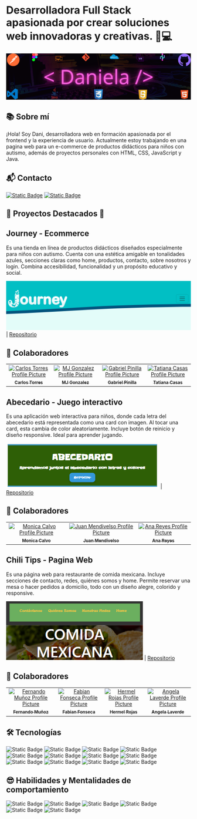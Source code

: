 # Desarrolladora Full Stack apasionada por crear soluciones web innovadoras y creativas. 👩💻
![Frontend](assets/BannerFrontend.png)

## 📚 Sobre mí
¡Hola! Soy Dani, desarrolladora web en formación apasionada por el frontend y la experiencia de usuario. Actualmente estoy trabajando en una pagina web para un e-commerce de productos didácticos para niños con autismo, además de proyectos personales con HTML, CSS, JavaScript y Java.

## 📬 Contacto

[![Static Badge](https://img.shields.io/badge/LinkedIn-b277ec?style=plastic&link=https%3A%2F%2Fwww.linkedin.com%2Fin%2Fdeveloper-daniela-santacruz-frontend%2F)](https://www.linkedin.com/in/developer-daniela-santacruz-frontend/) [![Static Badge](https://img.shields.io/badge/Whatsapp-56d66c?style=plastic&link=https%3A%2F%2Fwa.me%2F573163318698%3Ftext%3DSoy_Daniela_Desarrolladora_Web_Full_Stack)](https://wa.me/573163318698?text=Soy_Daniela_Desarrolladora_Web_Full_Stack) 


## 🌟 Proyectos Destacados 🌟

## **Journey - Ecommerce**

Es una tienda en línea de productos didácticos diseñados especialmente para niños con autismo. Cuenta con una estética amigable en tonalidades azules, secciones claras como home, productos, contacto, sobre nosotros y login. Combina accesibilidad, funcionalidad y un propósito educativo y social.

![Journey](/assets/BannerJourney.PNG) | [Repositorio](https://github.com/httpsmarioooo/ProyectoEcomerce-RR-PA2)
## 🤝 Colaboradores
<table>
<tr>

<td align="center">
<a href="https://github.com/httpsmarioooo">
<img src="https://avatars.githubusercontent.com/u/111519152?v=4" width="100px;" alt="Carlos Torres Profile Picture"/><br>
<sub>
<b>Carlos Torres</b>
</sub>
</a>
</td>

<td align="center">
<a href="https://github.com/CodingtheMJ">
<img src="https://avatars.githubusercontent.com/u/204398237?v=4" width="100px;" alt="MJ Gonzalez Profile Picture"/><br>
<sub>
<b>MJ Gonzalez</b>
</sub>
</a>
</td>

<td align="center">
<a href="https://github.com/gabriel-pinilla-c">
<img src="https://avatars.githubusercontent.com/u/165109912?v=4" width="100px;" alt="Gabriel Pinilla Profile Picture"/><br>
<sub>
<b>Gabriel Pinilla</b>
</sub>
</a>
</td>

<td align="center">
<a href="https://github.com/Tatiana-Casas">
<img src="https://avatars.githubusercontent.com/u/204398160?v=4" width="100px;" alt="Tatiana Casas Profile Picture"/><br>
<sub>
<b>Tatiana Casas</b>
</sub>
</a>
</td>

</tr>
</table>

## **Abecedario - Juego interactivo**

Es una aplicación web interactiva para niños, donde cada letra del abecedario está representada como una card con imagen. Al tocar una card, esta cambia de color aleatoriamente. Incluye botón de reinicio y diseño responsive. Ideal para aprender jugando.

![Abecedario](/assets/BannerAbecedario.PNG) | [Repositorio](https://github.com/DanielleSaint/LaboratorioGrupalHTML-CSS-JS)
## 🤝 Colaboradores
<table>
<tr>

<td align="center">
<a href="https://github.com/moniGitliz">
<img src="https://avatars.githubusercontent.com/u/134976586?v=4" width="100px;" alt="Monica Calvo Profile Picture"/><br>
<sub>
<b>Monica Calvo</b>
</sub>
</a>
</td>

<td align="center">
<a href="https://github.com/JuanMendivelsoZuleta">
<img src="https://avatars.githubusercontent.com/u/158604414?v=4" width="100px;" alt="Juan Mendivelso Profile Picture"/><br>
<sub>
<b>Juan Mendivelso</b>
</sub>
</a>
</td>

<td align="center">
<a href="https://github.com/VicR11">
<img src="https://avatars.githubusercontent.com/u/138823766?v=4" width="100px;" alt="Ana Reyes Profile Picture"/><br>
<sub>
<b>Ana Reyes</b>
</sub>
</a>
</td>

</tr>
</table>

## **Chili Tips - Pagina Web**

Es una página web para restaurante de comida mexicana. Incluye secciones de contacto, redes, quiénes somos y home. Permite reservar una mesa o hacer pedidos a domicilio, todo con un diseño alegre, colorido y responsive.

![Chili Tips](/assets/BannerMexico.PNG) | [Repositorio](https://github.com/DanielleSaint/LAB-Refactorizacion-Blog)
## 🤝 Colaboradores
<table>
<tr>

<td align="center">
<a href="https://github.com/fermumu">
<img src="https://avatars.githubusercontent.com/u/79942967?v=4" width="100px;" alt="Fernando Muñoz Profile Picture"/><br>
<sub>
<b>Fernando Muñoz</b>
</sub>
</a>
</td>

<td align="center">
<a href="https://github.com/Cairosneo22">
<img src="https://avatars.githubusercontent.com/u/200002417?v=4" width="100px;" alt="Fabian Fonseca Profile Picture"/><br>
<sub>
<b>Fabian Fonseca</b>
</sub>
</a>
</td>

<td align="center">
<a href="https://github.com/atlasprogrammingxxi">
<img src="https://avatars.githubusercontent.com/u/94792573?v=4" width="100px;" alt="Hermel Rojas Profile Picture"/><br>
<sub>
<b>Hermel Rojas</b>
</sub>
</a>
</td>

<td align="center">
<a href="https://github.com/Angela0697">
<img src="https://avatars.githubusercontent.com/u/200633499?v=4" width="100px;" alt="Angela Laverde Profile Picture"/><br>
<sub>
<b>Angela Laverde</b>
</sub>
</a>
</td>

</tr>
</table>

## 🛠 Tecnologías  

![Static Badge](https://img.shields.io/badge/HTML5-28ff97) ![Static Badge](https://img.shields.io/badge/CSS3-28ffff) ![Static Badge](https://img.shields.io/badge/JavaScript-8a28ff) ![Static Badge](https://img.shields.io/badge/Bootstrap-2852ff) ![Static Badge](https://img.shields.io/badge/Node.js-d528ff) ![Static Badge](https://img.shields.io/badge/Java-28aeff) ![Static Badge](https://img.shields.io/badge/MongoDB-28ffaa) ![Static Badge](https://img.shields.io/badge/Git-ffffff) ![Static Badge](https://img.shields.io/badge/GitHub-000000) ![Static Badge](https://img.shields.io/badge/Figma-ff0000) ![Static Badge](https://img.shields.io/badge/VsCode-ffc100) ![Static Badge](https://img.shields.io/badge/intelliJ-d500ff)

## 😎 Habilidades y Mentalidades de comportamiento

![Static Badge](https://img.shields.io/badge/Resoluci%C3%B3n%20de%20problemas-f0ff33) ![Static Badge](https://img.shields.io/badge/Atenci%C3%B3n%20al%20detalle-4fd36b) ![Static Badge](https://img.shields.io/badge/Trabajo%20en%20equipo-1b5ffb) ![Static Badge](https://img.shields.io/badge/Comunicaci%C3%B3n%20asertiva-df3460) ![Static Badge](https://img.shields.io/badge/Adaptabilidad-904dff) ![Static Badge](https://img.shields.io/badge/Creatividad-22fffc)




